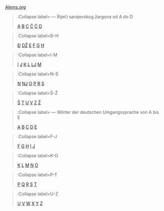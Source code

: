 <a href="/" class="">Alems.org</a>

> :Collapse label= — Riječi sarajevskog žargona od A do D
>
> [A](/sarajevski-zargon/a-d/a)
> [B](/sarajevski-zargon/a-d/b)
> [C](/sarajevski-zargon/a-d/c)
> [Č](/sarajevski-zargon/a-d/cc)
> [Ć](/sarajevski-zargon/a-d/ccc)
> [D](/sarajevski-zargon/a-d/d)
>

> :Collapse label=Đ-H
>
> [Đ](/sarajevski-zargon/dj-h/dj)
> [DŽ](/sarajevski-zargon/dj-h/dz)
> [E](/sarajevski-zargon/dj-h/e)
> [F](/sarajevski-zargon/dj-h/f)
> [G](/sarajevski-zargon/dj-h/g)
> [H](/sarajevski-zargon/dj-h/h)
>

> :Collapse label=I-M
>
> [I](/sarajevski-zargon/i-m/i)
> [J](/sarajevski-zargon/i-m/j)
> [K](/sarajevski-zargon/i-m/k)
> [L](/sarajevski-zargon/i-m/l)
> [LJ](/sarajevski-zargon/i-m/lj)
> [M](/sarajevski-zargon/i-m/m)
>

> :Collapse label=N-S
>
> [N](/sarajevski-zargon/n-s/n)
> [NJ](/sarajevski-zargon/n-s/nj)
> [O](/sarajevski-zargon/n-s/o)
> [P](/sarajevski-zargon/n-s/p)
> [R](/sarajevski-zargon/n-s/r)
> [S](/sarajevski-zargon/n-s/s)
>

> :Collapse label=Š-Ž
>
> [Š](/sarajevski-zargon/ss-zz/ss)
> [T](/sarajevski-zargon/ss-zz/t)
> [U](/sarajevski-zargon/ss-zz/u)
> [V](/sarajevski-zargon/ss-zz/v)
> [Z](/sarajevski-zargon/ss-zz/z)
> [Ž](/sarajevski-zargon/ss-zz/zz)



> :Collapse label= — Wörter der deutschen Umgangssprache von A bis E
>
> [A](/umgangssprache/a-e/a)
> [B](/umgangssprache/a-e/b)
> [C](/umgangssprache/a-e/c)
> [D](/umgangssprache/a-e/d)
> [E](/umgangssprache/a-e/e)
>

> :Collapse label=F-J
>
> [F](/umgangssprache/f-j/f)
> [G](/umgangssprache/f-j/g)
> [H](/umgangssprache/f-j/h)
> [I](/umgangssprache/f-j/i)
> [J](/umgangssprache/f-j/j)
>

> :Collapse label=K-O
>
> [K](/umgangssprache/k-o/k)
> [L](/umgangssprache/k-o/l)
> [M](/umgangssprache/k-o/m)
> [N](/umgangssprache/k-o/n)
> [O](/umgangssprache/k-o/o)
>

> :Collapse label=P-T
>
> [P](/umgangssprache/p-t/p)
> [Q](/umgangssprache/p-t/q)
> [R](/umgangssprache/p-t/r)
> [S](/umgangssprache/p-t/s)
> [T](/umgangssprache/p-t/t)
>

> :Collapse label=U-Z
>
> [U](/umgangssprache/u-z/u)
> [V](/umgangssprache/u-z/v)
> [W](/umgangssprache/u-z/w)
> [X](/umgangssprache/u-z/x)
> [Y](/umgangssprache/u-z/y)
> [Z](/umgangssprache/u-z/z)
>

